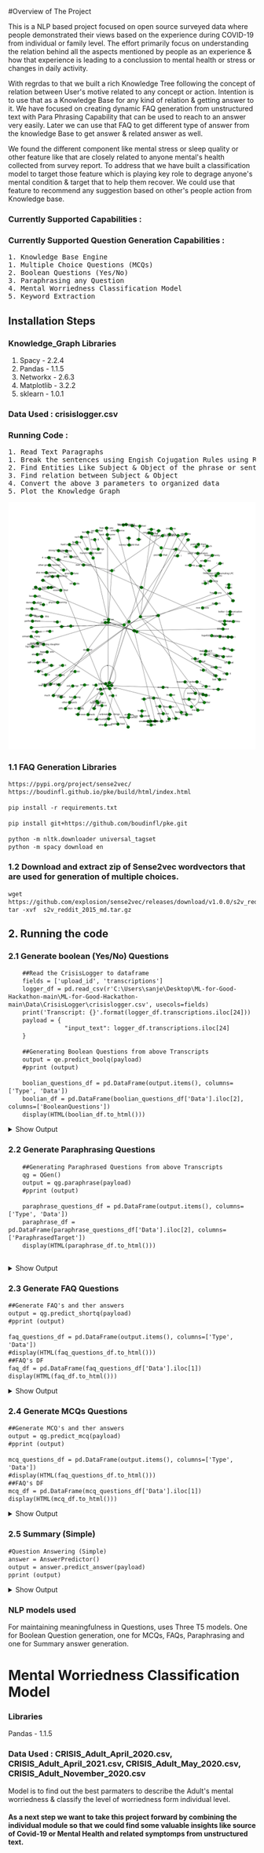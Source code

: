 #Overview of The Project

This is a NLP based project focused on open source surveyed data where people demonstrated their views based on the experience during COVID-19 from individual or family level.
The effort primarily focus on understanding the relation behind all the aspects mentioned by people as an experience & how that experience is 
leading to a conclussion to mental health or stress or changes in daily activity.

With regrdas to that we built a rich Knowledge Tree following the concept of relation between User's motive related to any concept or action.
Intention is to use that as a Knowledge Base  for any kind of relation & getting answer to it.
We have focused on creating dynamic FAQ generation from unstructured text with Para Phrasing Capability that can be used to reach to an answer very easily.
Later we can use that FAQ to get different type of answer from the knowledge Base to get answer & related answer as well.

We found the different component like mental stress or sleep quality or other feature like that are closely related to anyone mental's health collected from survey report.
To address that we have built a classification model to target those feature which is playing key role to degrage anyone's mental condition & target that to help them recover.
We could use that feature to recommend any suggestion based on other's people action from Knowledge base.

### Currently Supported Capabilities :

### Currently Supported Question Generation Capabilities :
<pre>
1. Knowledge Base Engine
1. Multiple Choice Questions (MCQs)
2. Boolean Questions (Yes/No)
3. Paraphrasing any Question
4. Mental Worriedness Classification Model
5. Keyword Extraction
</pre>

## Installation Steps

### Knowledge_Graph Libraries

1. Spacy - 2.2.4
2. Pandas - 1.1.5
3. Networkx - 2.6.3
4. Matplotlib - 3.2.2
5. sklearn - 1.0.1

### Data Used : crisislogger.csv

### Running Code :

<pre>
1. Read Text Paragraphs
1. Break the sentences using Engish Cojugation Rules using Regex
2. Find Entities Like Subject & Object of the phrase or sentence
3. Find relation between Subject & Object
4. Convert the above 3 parameters to organized data
5. Plot the Knowledge Graph
</pre>

![Kg Mental Health](/Images/KG_Mental_health.png)

### 1.1 FAQ Generation Libraries
```
https://pypi.org/project/sense2vec/
https://boudinfl.github.io/pke/build/html/index.html

pip install -r requirements.txt

pip install git+https://github.com/boudinfl/pke.git

python -m nltk.downloader universal_tagset
python -m spacy download en 
```
### 1.2 Download and extract zip of Sense2vec wordvectors that are used for generation of multiple choices.
```
wget https://github.com/explosion/sense2vec/releases/download/v1.0.0/s2v_reddit_2015_md.tar.gz
tar -xvf  s2v_reddit_2015_md.tar.gz
```

## 2. Running the code

### 2.1 Generate boolean (Yes/No) Questions
```
	##Read the CrisisLogger to dataframe
	fields = ['upload_id', 'transcriptions']
	logger_df = pd.read_csv(r'C:\Users\sanje\Desktop\ML-for-Good-Hackathon-main\ML-for-Good-Hackathon-main\Data\CrisisLogger\crisislogger.csv', usecols=fields)
	print('Transcript: {}'.format(logger_df.transcriptions.iloc[24]))
	payload = {
				"input_text": logger_df.transcriptions.iloc[24]
	}

	##Generating Boolean Questions from above Transcripts
	output = qe.predict_boolq(payload)
	#pprint (output)

	boolian_questions_df = pd.DataFrame(output.items(), columns=['Type', 'Data'])
	boolian_df = pd.DataFrame(boolian_questions_df['Data'].iloc[2], columns=['BooleanQuestions']) 
	display(HTML(boolian_df.to_html()))

```

<details>
<summary>Show Output</summary>

Transcript: I’m a woman, aged 63 (almost 64) and still working full time because of the change in the pension age. I was hospitalised with Swine flu in 2009 and it had a big effect on my health. I was diagnosed with asthma in 2010. My lungs have never fully recovered from the severe case of Swine flu. 
I normally work nine to five and there’s have been times over the past two years when I’ve felt very tired and weary. But it wasn’t until this pandemic hit that I actually felt old for the first time in my life. I’ll admit that I went into a blind spin panic when I realised how bad this pandemic was at the end of March. Stress being one of the triggers for my asthma, the feeling of dread and tightness in my chest caused my asthma to peak. I remembered how ill i was in 2009 and the feeling that I just wanted to die and due to my weakened lungs I couldn’t shake the fear. I rang my doctor (not wanting to visit the surgery) and she advised I double up my asthma medication and issued a prescription for extra supplies. My son went to pick it up from the pharmacy the next day, only to discover they couldn’t get supplies of my usual medication. Another call to my doctor and she prescribed an alternative to the medication I had been on since 2010 and my initial asthma diagnosis. A few days later my wheezing had eased but I found I was suffering from severe reflux at nights. So bad it almost choked me on a few occasions, thus adding to my considerable stress. Another call to my doctor, who said the reflux was caused by stress so I was given acid suppressants and signed off work until everything could settle down a bit. I work for a train operating company so I am considered a key worker. 
In summary, I have found the last six weeks to be the most stressful weeks of my life. I’ve always considered myself to be as fit and able as my younger colleagues but this crisis has made me realise I need to take better care of myself and not put my job first. This virus has reminded me that I am getting old.

```

{'Boolean Questions': ['Is there a cure for the swine flu?',
                       'Is there a cure for swine flu?',
                       'Is there such a thing as swine flu?'],
}


BooleanQuestions
0	Is there a cure for the swine flu?
1	Is there a cure for swine flu?
2	Is there such a thing as swine flu?

```
</details>

### 2.2 Generate Paraphrasing Questions
```
	##Generating Paraphrased Questions from above Transcripts
	qg = QGen()
	output = qg.paraphrase(payload)
	#pprint (output)

	paraphrase_questions_df = pd.DataFrame(output.items(), columns=['Type', 'Data'])
	paraphrase_df = pd.DataFrame(paraphrase_questions_df['Data'].iloc[2], columns=['ParaphrasedTarget']) 
	display(HTML(paraphrase_df.to_html()))
    
```

<details>
<summary>Show Output</summary>
            
```
{'Count': 3,
 'Paraphrased Questions': ["ParaphrasedTarget: I'm a woman, aged 63 (almost "
                           '64) and still working full time because of the '
                           'change in the pension age. I was hospitalised with '
                           'Swine flu in 2009 and it had',
                           'ParaphrasedTarget: I am a woman, aged 63 (almost '
                           '64) and still working full time because of the '
                           'change in the pension age. I was hospitalised with '
                           'Swine flu in 2009 and it had ',
                           "ParaphrasedTarget: I'm a woman, 63 (almost 64) and "
                           'still working full time because of the change in '
                           'the pension age. I was hospitalised with Swine flu '
                           'in 2009 and it had '],
 'Question': 'I’m a woman, aged 63 (almost 64) and still working full time '
             'because of the change in the pension age. I was hospitalised '
             'with Swine flu in 2009 and it had a big effect on my health. I '
             'was diagnosed with asthma in 2010. My lungs have never fully '
             'recovered from the severe case of Swine flu. \n'
             'I normally work nine to five and there’s have been times over '
             'the past two years when I’ve felt very tired and weary. But it '
             'wasn’t until this pandemic hit that I actually felt old for the '
             'first time in my life. I’ll admit that I went into a blind spin '
             'panic when I realised how bad this pandemic was at the end of '
             'March. Stress being one of the triggers for my asthma, the '
             'feeling of dread and tightness in my chest caused my asthma to '
             'peak. I remembered how ill i was in 2009 and the feeling that I '
             'just wanted to die and due to my weakened lungs I couldn’t shake '
             'the fear. I rang my doctor (not wanting to visit the surgery) '
             'and she advised I double up my asthma medication and issued a '
             'prescription for extra supplies. My son went to pick it up from '
             'the pharmacy the next day, only to discover they couldn’t get '
             'supplies of my usual medication. Another call to my doctor and '
             'she prescribed an alternative to the medication I had been on '
             'since 2010 and my initial asthma diagnosis. A few days later my '
             'wheezing had eased but I found I was suffering from severe '
             'reflux at nights. So bad it almost choked me on a few occasions, '
             'thus adding to my considerable stress. Another call to my '
             'doctor, who said the reflux was caused by stress so I was given '
             'acid suppressants and signed off work until everything could '
             'settle down a bit. I work for a train operating company so I am '
             'considered a key worker. \n'
             'In summary, I have found the last six weeks to be the most '
             'stressful weeks of my life. I’ve always considered myself to be '
             'as fit and able as my younger colleagues but this crisis has '
             'made me realise I need to take better care of myself and not put '
             'my job first. This virus has reminded me that I am getting old.'}
			 
    ParaphrasedTarget
0	ParaphrasedTarget: I'm a woman, aged 63 (almost 64) and still working full time because of the change in the pension age. I was hospitalised with Swine flu in 2009 and it had
1	ParaphrasedTarget: I am a woman, aged 63 (almost 64) and still working full time because of the change in the pension age. I was hospitalised with Swine flu in 2009 and it had
2	ParaphrasedTarget: I'm a woman, 63 (almost 64) and still working full time because of the change in the pension age. I was hospitalised with Swine flu in 2009 and it had
```
</details> 


### 2.3 Generate FAQ Questions

```
##Generate FAQ's and ther answers
output = qg.predict_shortq(payload)
#pprint (output)

faq_questions_df = pd.DataFrame(output.items(), columns=['Type', 'Data'])
#display(HTML(faq_questions_df.to_html()))
##FAQ's DF
faq_df = pd.DataFrame(faq_questions_df['Data'].iloc[1]) 
display(HTML(faq_df.to_html()))
```


<details>
<summary>Show Output</summary>

 ```
 {'questions': [{'Answer': 'asthma medication',
                'Question': 'What did my doctor tell me to double up on?',
                'context': 'I rang my doctor (not wanting to visit the '
                           'surgery) and she advised I double up my asthma '
                           'medication and issued a prescription for extra '
                           'supplies.',
                'id': 1},
               {'Answer': 'reflux',
                'Question': 'What was the cause of my wheezing?',
                'context': 'Another call to my doctor, who said the reflux was '
                           'caused by stress so I was given acid suppressants '
                           'and signed off work until everything could settle '
                           'down a bit. A few days later my wheezing had eased '
                           'but I found I was suffering from severe reflux at '
                           'nights.',
                'id': 2},
               {'Answer': 'supplies',
                'Question': 'What did my doctor tell me to double up my asthma '
                            'medication and issue a prescription for?',
                'context': 'I rang my doctor (not wanting to visit the '
                           'surgery) and she advised I double up my asthma '
                           'medication and issued a prescription for extra '
                           'supplies. My son went to pick it up from the '
                           'pharmacy the next day, only to discover they '
                           'couldn’t get supplies of my usual medication.',
                'id': 3},
               {'Answer': 'doctor',
                'Question': 'Who advised me to double up my asthma medication '
                            'and issued a prescription for extra supplies?',
                'context': 'Another call to my doctor, who said the reflux was '
                           'caused by stress so I was given acid suppressants '
                           'and signed off work until everything could settle '
                           'down a bit. I rang my doctor (not wanting to visit '
                           'the surgery) and she advised I double up my asthma '
                           'medication and issued a prescription for extra '
                           'supplies. Another call to my doctor and she '
                           'prescribed an alternative to the medication I had '
                           'been on since 2010 and my initial asthma '
                           'diagnosis.',
                'id': 4}],
 'statement': 'I’m a woman, aged 63 (almost 64) and still working full time '
              'because of the change in the pension age. I was hospitalised '
              'with Swine flu in 2009 and it had a big effect on my health. I '
              'was diagnosed with asthma in 2010. My lungs have never fully '
              'recovered from the severe case of Swine flu. I normally work '
              'nine to five and there’s have been times over the past two '
              'years when I’ve felt very tired and weary. But it wasn’t until '
              'this pandemic hit that I actually felt old for the first time '
              'in my life. I’ll admit that I went into a blind spin panic when '
              'I realised how bad this pandemic was at the end of March. '
              'Stress being one of the triggers for my asthma, the feeling of '
              'dread and tightness in my chest caused my asthma to peak. I '
              'remembered how ill i was in 2009 and the feeling that I just '
              'wanted to die and due to my weakened lungs I couldn’t shake the '
              'fear. I rang my doctor (not wanting to visit the surgery) and '
              'she advised I double up my asthma medication and issued a '
              'prescription for extra supplies. My son went to pick it up from '
              'the pharmacy the next day, only to discover they couldn’t get '
              'supplies of my usual medication. Another call to my doctor and '
              'she prescribed an alternative to the medication I had been on '
              'since 2010 and my initial asthma diagnosis. A few days later my '
              'wheezing had eased but I found I was suffering from severe '
              'reflux at nights. So bad it almost choked me on a few '
              'occasions, thus adding to my considerable stress. Another call '
              'to my doctor, who said the reflux was caused by stress so I was '
              'given acid suppressants and signed off work until everything '
              'could settle down a bit. I work for a train operating company '
              'so I am considered a key worker. In summary, I have found the '
              'last six weeks to be the most stressful weeks of my life. I’ve '
              'always considered myself to be as fit and able as my younger '
              'colleagues but this crisis has made me realise I need to take '
              'better care of myself and not put my job first. This virus has '
              'reminded me that I am getting old.'}
			  
			  
Question	Answer	id	context
0	What did my doctor tell me to double up on?	asthma medication	1	I rang my doctor (not wanting to visit the surgery) and she advised I double up my asthma medication and issued a prescription for extra supplies.
1	What was the cause of my wheezing?	reflux	2	Another call to my doctor, who said the reflux was caused by stress so I was given acid suppressants and signed off work until everything could settle down a bit. A few days later my wheezing had eased but I found I was suffering from severe reflux at nights.
2	What did my doctor tell me to double up my asthma medication and issue a prescription for?	supplies	3	I rang my doctor (not wanting to visit the surgery) and she advised I double up my asthma medication and issued a prescription for extra supplies. My son went to pick it up from the pharmacy the next day, only to discover they couldn’t get supplies of my usual medication.
3	Who advised me to double up my asthma medication and issued a prescription for extra supplies?	doctor	4	Another call to my doctor, who said the reflux was caused by stress so I was given acid suppressants and signed off work until everything could settle down a bit. I rang my doctor (not wanting to visit the surgery) and she advised I double up my asthma medication and issued a prescription for extra supplies. Another call to my doctor and she prescribed an alternative to the medication I had been on since 2010 and my initial asthma diagnosis.
 ```
</details>

### 2.4 Generate MCQs Questions
```
##Generate MCQ's and ther answers
output = qg.predict_mcq(payload)
#pprint (output)

mcq_questions_df = pd.DataFrame(output.items(), columns=['Type', 'Data'])
#display(HTML(faq_questions_df.to_html()))
##FAQ's DF
mcq_df = pd.DataFrame(mcq_questions_df['Data'].iloc[1]) 
display(HTML(mcq_df.to_html()))

```
<details>
<summary>Show Output</summary>
            
```
unning model for generation
 Sense2vec_distractors successful for word :  asthma medication
 Sense2vec_distractors successful for word :  reflux
 Sense2vec_distractors successful for word :  supplies
 Sense2vec_distractors successful for word :  doctor
{'questions': [{'answer': 'asthma medication',
                'context': 'I rang my doctor (not wanting to visit the '
                           'surgery) and she advised I double up my asthma '
                           'medication and issued a prescription for extra '
                           'supplies.',
                'extra_options': ['Sudafed',
                                  'Own Medication',
                                  'Nasal Spray',
                                  'Antibiotics',
                                  'Aspirin',
                                  'Decongestants'],
                'id': 1,
                'options': ['Inhalers', 'Albuterol', 'Advair'],
                'options_algorithm': 'sense2vec',
                'question_statement': 'What did my doctor tell me to double up '
                                      'on?',
                'question_type': 'MCQ'},
               {'answer': 'reflux',
                'context': 'Another call to my doctor, who said the reflux was '
                           'caused by stress so I was given acid suppressants '
                           'and signed off work until everything could settle '
                           'down a bit. A few days later my wheezing had eased '
                           'but I found I was suffering from severe reflux at '
                           'nights.',
                'extra_options': ['Nausea',
                                  'Heartburn',
                                  'Dry Mouth',
                                  'Ibs',
                                  'Gi Problems'],
                'id': 2,
                'options': ['Constipation', 'Gerd', 'Stomach Issues'],
                'options_algorithm': 'sense2vec',
                'question_statement': 'What was the cause of my wheezing?',
                'question_type': 'MCQ'},
               {'answer': 'supplies',
                'context': 'I rang my doctor (not wanting to visit the '
                           'surgery) and she advised I double up my asthma '
                           'medication and issued a prescription for extra '
                           'supplies. My son went to pick it up from the '
                           'pharmacy the next day, only to discover they '
                           'couldn’t get supplies of my usual medication.',
                'extra_options': [],
                'id': 3,
                'options': ['Rations', 'Building Materials', 'Stockpiles'],
                'options_algorithm': 'sense2vec',
                'question_statement': 'What did my doctor tell me to double up '
                                      'my asthma medication and issue a '
                                      'prescription for?',
                'question_type': 'MCQ'},
               {'answer': 'doctor',
                'context': 'Another call to my doctor, who said the reflux was '
                           'caused by stress so I was given acid suppressants '
                           'and signed off work until everything could settle '
                           'down a bit. I rang my doctor (not wanting to visit '
                           'the surgery) and she advised I double up my asthma '
                           'medication and issued a prescription for extra '
                           'supplies. Another call to my doctor and she '
                           'prescribed an alternative to the medication I had '
                           'been on since 2010 and my initial asthma '
                           'diagnosis.',
                'extra_options': ['General Practitioner'],
                'id': 4,
                'options': ['Cardiologist', 'Doc', 'Primary Care Physician'],
                'options_algorithm': 'sense2vec',
                'question_statement': 'Who advised me to double up my asthma '
                                      'medication and issued a prescription '
                                      'for extra supplies?',
                'question_type': 'MCQ'}],
 'statement': 'I’m a woman, aged 63 (almost 64) and still working full time '
              'because of the change in the pension age. I was hospitalised '
              'with Swine flu in 2009 and it had a big effect on my health. I '
              'was diagnosed with asthma in 2010. My lungs have never fully '
              'recovered from the severe case of Swine flu. I normally work '
              'nine to five and there’s have been times over the past two '
              'years when I’ve felt very tired and weary. But it wasn’t until '
              'this pandemic hit that I actually felt old for the first time '
              'in my life. I’ll admit that I went into a blind spin panic when '
              'I realised how bad this pandemic was at the end of March. '
              'Stress being one of the triggers for my asthma, the feeling of '
              'dread and tightness in my chest caused my asthma to peak. I '
              'remembered how ill i was in 2009 and the feeling that I just '
              'wanted to die and due to my weakened lungs I couldn’t shake the '
              'fear. I rang my doctor (not wanting to visit the surgery) and '
              'she advised I double up my asthma medication and issued a '
              'prescription for extra supplies. My son went to pick it up from '
              'the pharmacy the next day, only to discover they couldn’t get '
              'supplies of my usual medication. Another call to my doctor and '
              'she prescribed an alternative to the medication I had been on '
              'since 2010 and my initial asthma diagnosis. A few days later my '
              'wheezing had eased but I found I was suffering from severe '
              'reflux at nights. So bad it almost choked me on a few '
              'occasions, thus adding to my considerable stress. Another call '
              'to my doctor, who said the reflux was caused by stress so I was '
              'given acid suppressants and signed off work until everything '
              'could settle down a bit. I work for a train operating company '
              'so I am considered a key worker. In summary, I have found the '
              'last six weeks to be the most stressful weeks of my life. I’ve '
              'always considered myself to be as fit and able as my younger '
              'colleagues but this crisis has made me realise I need to take '
              'better care of myself and not put my job first. This virus has '
              'reminded me that I am getting old.',
 'time_taken': 5.615395545959473}
 
question_statement	question_type	answer	id	options	options_algorithm	extra_options	context
0	What did my doctor tell me to double up on?	MCQ	asthma medication	1	[Inhalers, Albuterol, Advair]	sense2vec	[Sudafed, Own Medication, Nasal Spray, Antibiotics, Aspirin, Decongestants]	I rang my doctor (not wanting to visit the surgery) and she advised I double up my asthma medication and issued a prescription for extra supplies.
1	What was the cause of my wheezing?	MCQ	reflux	2	[Constipation, Gerd, Stomach Issues]	sense2vec	[Nausea, Heartburn, Dry Mouth, Ibs, Gi Problems]	Another call to my doctor, who said the reflux was caused by stress so I was given acid suppressants and signed off work until everything could settle down a bit. A few days later my wheezing had eased but I found I was suffering from severe reflux at nights.
2	What did my doctor tell me to double up my asthma medication and issue a prescription for?	MCQ	supplies	3	[Rations, Building Materials, Stockpiles]	sense2vec	[]	I rang my doctor (not wanting to visit the surgery) and she advised I double up my asthma medication and issued a prescription for extra supplies. My son went to pick it up from the pharmacy the next day, only to discover they couldn’t get supplies of my usual medication.
3	Who advised me to double up my asthma medication and issued a prescription for extra supplies?	MCQ	doctor	4	[Cardiologist, Doc, Primary Care Physician]	sense2vec	[General Practitioner]	Another call to my doctor, who said the reflux was caused by stress so I was given acid suppressants and signed off work until everything could settle down a bit. I rang my doctor (not wanting to visit the surgery) and she advised I double up my asthma medication and issued a prescription for extra supplies. Another call to my doctor and she prescribed an alternative to the medication I had been on since 2010 and my initial asthma diagnosis.
```
</details>

### 2.5 Summary (Simple)
```
#Question Answering (Simple)
answer = AnswerPredictor()
output = answer.predict_answer(payload)
pprint (output)

```
<details>
<summary>Show Output</summary>
            
```
('I’m a woman, aged 63 (almost 64) and still working full time because of the '
 'change in the pension age. i was hospitalised with swine flu in 2009 and it '
 'had a big effect on my health. i was diagnosed with asthma in 2010. my lungs '
 'have never fully recovered from the severe case of swine flu. i normally '
 'work nine to five and there’s have been times over the past two years when '
 'i’ve felt very tired and weary. but it wasn’t until this pandemic hit')
```
</details>


### NLP models used

For maintaining meaningfulness in Questions, uses Three T5 models. One for Boolean Question generation, one for MCQs, FAQs, Paraphrasing and one for Summary answer generation.


# Mental Worriedness Classification Model
### Libraries
Pandas - 1.1.5

### Data Used : CRISIS_Adult_April_2020.csv, CRISIS_Adult_April_2021.csv, CRISIS_Adult_May_2020.csv, CRISIS_Adult_November_2020.csv

Model is to find out the best parmaters to describe the Adult's mental worriedness & classify the level of worriedness form individual level.

#### As a next step we want to take this project forward by combining the individual module so that we could find some valuable insights like source of Covid-19 or Mental Health and related symptomps from unstructured text.

